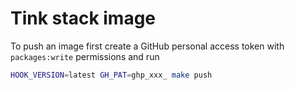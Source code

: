 # Tink stack image

To push an image first create a GitHub personal access token with `packages:write`
permissions and run

```bash
HOOK_VERSION=latest GH_PAT=ghp_xxx_ make push
```
